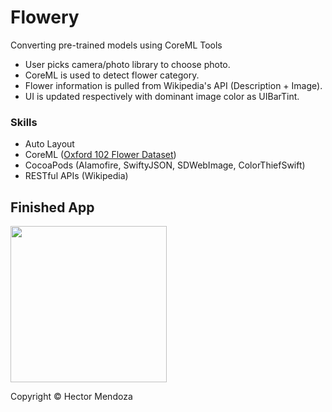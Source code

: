 # Flowery
Converting pre-trained models using CoreML Tools

- User picks camera/photo library to choose photo.
- CoreML is used to detect flower category.
- Flower information is pulled from Wikipedia's API (Description + Image).
- UI is updated respectively with dominant image color as UIBarTint.

### Skills
* Auto Layout
* CoreML ([Oxford 102 Flower Dataset](http://www.robots.ox.ac.uk/~vgg/data/flowers/102/))
* CocoaPods (Alamofire, SwiftyJSON, SDWebImage, ColorThiefSwift)
* RESTful APIs (Wikipedia)


## Finished App
<img src="flowery.gif" width="250">

Copyright © Hector Mendoza
